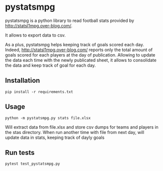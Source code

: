 # pystatsmpg
pystatsmpg is a python library to read football stats provided by http://statsl1mpg.over-blog.com/. 

It allows to export data to csv.

As a plus, pystatsmpg helps keeping track of goals scored each day. Indeed, http://statsl1mpg.over-blog.com/ reports only the total amount of goals scored for each players at the day of publication. Allowing to update the data each time with the newly  publicated sheet, it allows to consolidate the data and keep track of goal for each day.


Installation
------------

    pip install -r requirements.txt

Usage
-----

    python -m pystatsmpg.py stats file.xlsx

Will extract data from file.xlsx and store csv dumps for teams and players in the stas directory. When run another time with file from next day, will update data in stats, keeping track of dayly goals

Run tests
---------

    pytest test_pystatsmpg.py

